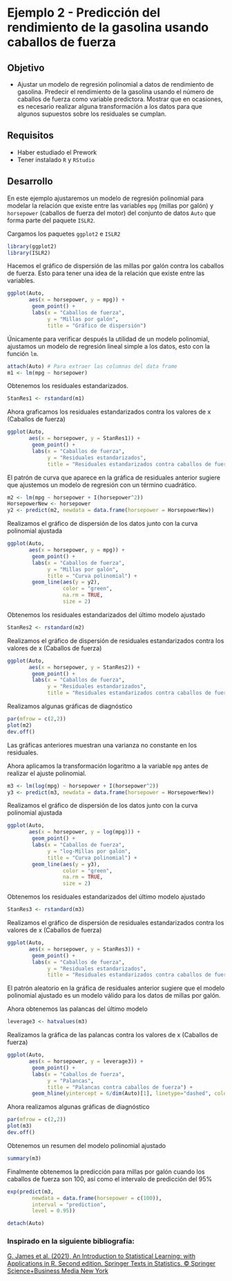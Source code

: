 # Ejemplo 2 - Predicción del rendimiento de la gasolina usando caballos de fuerza

## Objetivo

* Ajustar un modelo de regresión polinomial a datos de rendimiento de gasolina. Predecir el rendimiento de la gasolina usando el número de caballos de fuerza como variable predictora. Mostrar que en ocasiones, es necesario realizar alguna transformación a los datos para que algunos supuestos sobre los residuales se cumplan.

## Requisitos

* Haber estudiado el Prework
* Tener instalado `R` y `RStudio`

## Desarrollo

En este ejemplo ajustaremos un modelo de regresión polinomial para modelar la relación que existe entre las variables `mpg` (millas por galón) y `horsepower` (caballos de fuerza del motor) del conjunto de datos `Auto` que forma parte del paquete `ISLR2`.

Cargamos los paquetes `ggplot2` e `ISLR2`

```R
library(ggplot2)
library(ISLR2)
```

Hacemos el gráfico de dispersión de las millas por galón contra los caballos de fuerza. Esto para tener una idea de la relación que existe entre las variables.

```R
ggplot(Auto, 
       aes(x = horsepower, y = mpg)) + 
        geom_point() +
        labs(x = "Caballos de fuerza",
             y = "Millas por galón",
             title = "Gráfico de dispersión")
```

Únicamente para verificar después la utilidad de un modelo polinomial, ajustamos un modelo de regresión lineal simple a los datos, esto con la función `lm`.

```R
attach(Auto) # Para extraer las columnas del data frame
m1 <- lm(mpg ~ horsepower)
```

Obtenemos los residuales estandarizados.

```R
StanRes1 <- rstandard(m1)
```

Ahora graficamos los residuales estandarizados contra los valores de x (Caballos de fuerza)

```R
ggplot(Auto, 
       aes(x = horsepower, y = StanRes1)) + 
        geom_point() +
        labs(x = "Caballos de fuerza",
             y = "Residuales estandarizados",
             title = "Residuales estandarizados contra caballos de fuerza") 
```

El patrón de curva que aparece en la gráfica de residuales anterior sugiere que ajustemos un modelo de regresión con un término cuadrático.

```R
m2 <- lm(mpg ~ horsepower + I(horsepower^2))
HorsepowerNew <- horsepower 
y2 <- predict(m2, newdata = data.frame(horsepower = HorsepowerNew))
```

Realizamos el gráfico de dispersión de los datos junto con la curva polinomial ajustada

```R
ggplot(Auto, 
       aes(x = horsepower, y = mpg)) + 
        geom_point() +
        labs(x = "Caballos de fuerza",
             y = "Millas por galón",
             title = "Curva polinomial") + 
        geom_line(aes(y = y2), 
                  color = "green", 
                  na.rm = TRUE, 
                  size = 2)
```

Obtenemos los residuales estandarizados del último modelo ajustado

```R
StanRes2 <- rstandard(m2)
```

Realizamos el gráfico de dispersión de residuales estandarizados contra los valores de x (Caballos de fuerza)

```R
ggplot(Auto, 
       aes(x = horsepower, y = StanRes2)) + 
        geom_point() +
        labs(x = "Caballos de fuerza",
             y = "Residuales estandarizados",
             title = "Residuales estandarizados contra caballos de fuerza") 
```

Realizamos algunas gráficas de diagnóstico

```R
par(mfrow = c(2,2))
plot(m2)
dev.off()
```

Las gráficas anteriores muestran una varianza no constante en los residuales.

Ahora aplicamos la transformación logaritmo a la variable `mpg` antes de realizar el ajuste polinomial.

```R
m3 <- lm(log(mpg) ~ horsepower + I(horsepower^2))
y3 <- predict(m3, newdata = data.frame(horsepower = HorsepowerNew))
```

Realizamos el gráfico de dispersión de los datos junto con la curva polinomial ajustada

```R
ggplot(Auto, 
       aes(x = horsepower, y = log(mpg))) + 
        geom_point() +
        labs(x = "Caballos de fuerza",
             y = "log-Millas por galón",
             title = "Curva polinomial") + 
        geom_line(aes(y = y3), 
                  color = "green", 
                  na.rm = TRUE, 
                  size = 2)
```

Obtenemos los residuales estandarizados del último modelo ajustado

```R
StanRes3 <- rstandard(m3)
```

Realizamos el gráfico de dispersión de residuales estandarizados contra los valores de x (Caballos de fuerza)

```R
ggplot(Auto, 
       aes(x = horsepower, y = StanRes3)) + 
        geom_point() +
        labs(x = "Caballos de fuerza",
             y = "Residuales estandarizados",
             title = "Residuales estandarizados contra caballos de fuerza") 
```

El patrón aleatorio en la gráfica de residuales anterior sugiere que el modelo polinomial ajustado es un modelo válido para los datos de millas por galón.

Ahora obtenemos las palancas del último modelo

```R
leverage3 <- hatvalues(m3)
```

Realizamos la gráfica de las palancas contra los valores de x (Caballos de fuerza)

```R
ggplot(Auto, 
       aes(x = horsepower, y = leverage3)) + 
        geom_point() +
        labs(x = "Caballos de fuerza",
             y = "Palancas",
             title = "Palancas contra caballos de fuerza") +
        geom_hline(yintercept = 6/dim(Auto)[1], linetype="dashed", color = "red")
```

Ahora realizamos algunas gráficas de diagnóstico

```R
par(mfrow = c(2,2))
plot(m3)
dev.off()
```

Obtenemos un resumen del modelo polinomial ajustado

```R
summary(m3)
```

Finalmente obtenemos la predicción para millas por galón cuando los caballos de fuerza son 100, así como el intervalo de predicción del 95%

```R
exp(predict(m3, 
        newdata = data.frame(horsepower = c(100)), 
        interval = "prediction", 
        level = 0.95))
```

```R
detach(Auto)
```

### Inspirado en la siguiente bibliografía:

[G. James et al. (2021), An Introduction to Statistical Learning: with Applications in R. Second edition. Springer Texts in Statistics, © Springer Science+Business Media New York](https://www.statlearning.com/)

